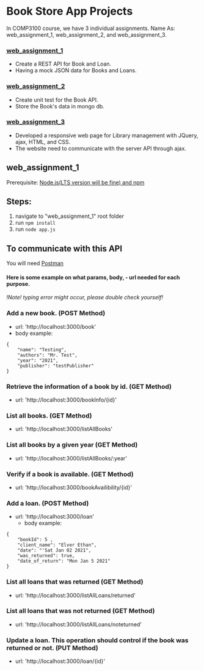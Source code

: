 
# Book Store App Projects 
In COMP3100 course, we have 3 individual assignments. 
Name As: web_assignment_1, web_assignment_2, and web_assignment_3.

### [web_assignment_1](https://github.com/yeeteing/web_assignment_1)
- Create a REST API for Book and Loan.
- Having a mock JSON data for Books and Loans.

### [web_assignment_2](https://github.com/yeeteing/web_assignment_2)
- Create unit test for the Book API.
- Store the Book's data in mongo db.

### [web_assignment_3](https://github.com/yeeteing/web_assignment_3)
- Developed a responsive web page for Library management with JQuery, ajax, HTML, and CSS. 
- The website need to communicate with the server API through ajax.

## web_assignment_1 
Prerequisite: [Node.js(LTS version will be fine) and npm](https://docs.npmjs.com/downloading-and-installing-node-js-and-npm#using-a-node-version-manager-to-install-node-js-and-npm)

## Steps:
1. navigate to "web_assignment_1" root folder
2. run `npm install`
3. run `node app.js`

## To communicate with this API
You will need [Postman](https://www.postman.com/downloads/)

#### Here is some example on what params, body,     - url needed for each purpose. 
*!Note! typing error might occur, please double check yourself!*


### Add a new book. (POST Method)
- url: 'http://localhost:3000/book'
- body example: 
```
{
    "name": "Testing",
    "authors": "Mr. Test",
    "year": "2021",
    "publisher": "testPublisher"
}
```

### Retrieve the information of a book by id. (GET Method)
 - url: 'http://localhost:3000/bookInfo/{id}'

### List all books. (GET Method)
 - url: 'http://localhost:3000/listAllBooks'

### List all books by a given year (GET Method)
 - url: 'http://localhost:3000/listAllBooks/:year'

### Verify if a book is available. (GET Method)
 - url: 'http://localhost:3000/bookAvailibility/{id}'

### Add a loan. (POST Method)
 - url: 'http://localhost:3000/loan'
    - body example:
```
{
    "bookId": 5 ,
    "client_name": "Elver Ethan",
    "date": "'Sat Jan 02 2021",
    "was_returned": true,
    "date_of_return": "Mon Jan 5 2021"
}
```
### List all loans that was returned (GET Method)
 - url: 'http://localhost:3000/listAllLoans/returned'

### List all loans that was not returned (GET Method)
 - url: 'http://localhost:3000/listAllLoans/noteturned'

### Update a loan. This operation should control if the book was returned or not. (PUT Method)
- url: 'http://localhost:3000/loan/{id}'